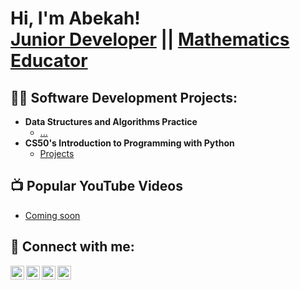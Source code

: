 <h1>Hi, I'm Abekah! <br/><a href="https://github.com/Abekah-Feynmann/">Junior Developer</a> || <a href="https://www.linkedin.com/in/felix-arthur-950a93240/">Mathematics Educator</a></h1>

<h2>👨‍💻 Software Development Projects:</h2>

- <b>Data Structures and Algorithms Practice </b>
  - [...](https://github.com/joshmadakor1/Algorithms-Practice)
- <b>CS50's Introduction to Programming with Python</b>
  - [Projects](https://github.com/code50/212569155.git)

<h2>📺 Popular YouTube Videos</h2>

- [Coming soon](https://www.youtube.com/@abekaharthur7502)
  

<h2> 🤳 Connect with me:</h2>

[<img align="left" alt="Abekah Feynmann | YouTube" width="22px" src="https://cdn.jsdelivr.net/npm/simple-icons@v3/icons/youtube.svg" />][youtube]
[<img align="left" alt="Abekah Feynmann | Twitter" width="22px" src="https://cdn.jsdelivr.net/npm/simple-icons@v3/icons/twitter.svg" />][twitter]
[<img align="left" alt="Felix Arthur | LinkedIn" width="22px" src="https://cdn.jsdelivr.net/npm/simple-icons@v3/icons/linkedin.svg" />][linkedin]
[<img align="left" alt="arthurfeynmann | Instagram" width="22px" src="https://cdn.jsdelivr.net/npm/simple-icons@v3/icons/instagram.svg" />][instagram]

[twitter]: https://x.com/_Feynmann_
[youtube]: https://www.youtube.com/@abekaharthur7502
[instagram]: https://www.instagram.com/arthurfeynman/
[linkedin]: https://www.linkedin.com/in/felix-arthur-950a93240/


